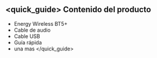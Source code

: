 ## <quick_guide> Contenido del producto

* Energy Wireless BT5+ 
* Cable de audio
* Cable USB
* Guía rápida
* una mas
</quick_guide>
